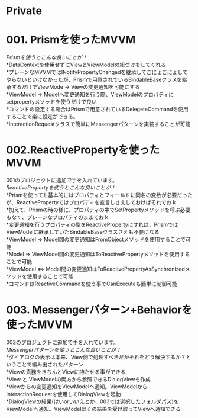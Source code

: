 # Private

# 001. Prismを使ったMVVM  
*Prismを使うとこんな良いことが！*  
*DataContextを使用せずにViewとViewModelの紐づけをしてくれる  
*プレーンなMVVMではINotifyPropertyChangedを継承してごにょごにょしてやらないといけなかったが、Prismで用意されているBindableBaseクラスを継承するだけでViewMode → Viewの変更通知を可能にする  
*ViewModel → Modelへ変更通知を行う際、ViewModelのプロパティにsetpropertyメソッドを使うだけで良い  
*コマンドの設定する場合はPrismで用意されているDelegeteCommandを使用することで楽に設定ができる。  
*InteractionRequestクラスで簡単にMessengerパターンを実装することが可能  
# 002.ReactivePropertyを使ったMVVM  
001のプロジェクトに追加で手を入れています。  
*ReactivePropertyを使うとこんな良いことが！*  
*Prismを使っても基本的にはプロパティとフィールドに同名の変数が必要だったが、ReactivePropertyではプロパティを宣言しさえしておけばそれでおｋ  
*加えて、Prismの時の様に、プロパティの中でSetPropertyメソッドを呼ぶ必要もなく、プレーンなプロパティのままでおｋ  
*変更通知を行うプロパティの型をReactiveProperty<T>にすれば、PrismではViewModelに継承していたBindableBaseクラスさえも不要になる  
*ViewModel ⇒ Model間の変更通知はFromObjectメソッドを使用することで可能  
*Model ⇒ ViewModel間の変更通知はToReactivePropertyメソッドを使用することで可能  
*ViewModel ⇔ Model間の変更通知はToReactivePropertyAsSynchronizedメソッドを使用することで可能  
*コマンドはReactiveCommandを使う事でCanExecuteも簡単に制御可能  
# 003. Messengerパターン+Behaviorを使ったMVVM  
002のプロジェクトに追加で手を入れています。  
*Messengerパターンを使うとこんな良いことが！*  
*ダイアログの表示は本来、View側で処理すべきだがそれをどう解決するか？ということで編み出されたパターン  
*Viewの責務をきちんとViewに持たせる事ができる  
*View と ViewModelの両方から参照できるDialogViewを作成  
*Viewからの変更通知をViewModelへ通知。ViewModelからInteractionRequestを使用してDialogViewを起動  
*DialogViewの結果(はいorいいえとか、003では選択したフォルダパス)をViewModelへ通知。ViewModelはその結果を受け取ってViewへ通知できる  
